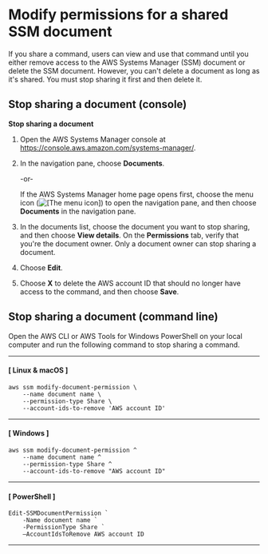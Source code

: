 # Modify permissions for a shared SSM document<a name="ssm-share-modify"></a>

If you share a command, users can view and use that command until you either remove access to the AWS Systems Manager \(SSM\) document or delete the SSM document\. However, you can't delete a document as long as it's shared\. You must stop sharing it first and then delete it\.

## Stop sharing a document \(console\)<a name="unshare-using-console"></a>

**Stop sharing a document**

1. Open the AWS Systems Manager console at [https://console\.aws\.amazon\.com/systems\-manager/](https://console.aws.amazon.com/systems-manager/)\.

1. In the navigation pane, choose **Documents**\.

   \-or\-

   If the AWS Systems Manager home page opens first, choose the menu icon \(![\[The menu icon\]](http://docs.aws.amazon.com/systems-manager/latest/userguide/images/menu-icon-small.png)\) to open the navigation pane, and then choose **Documents** in the navigation pane\.

1. In the documents list, choose the document you want to stop sharing, and then choose **View details**\. On the **Permissions** tab, verify that you're the document owner\. Only a document owner can stop sharing a document\.

1. Choose **Edit**\.

1. Choose **X** to delete the AWS account ID that should no longer have access to the command, and then choose **Save**\. 

## Stop sharing a document \(command line\)<a name="unshare-using-cli"></a>

Open the AWS CLI or AWS Tools for Windows PowerShell on your local computer and run the following command to stop sharing a command\.

------
#### [ Linux & macOS ]

```
aws ssm modify-document-permission \
    --name document name \
    --permission-type Share \
    --account-ids-to-remove 'AWS account ID'
```

------
#### [ Windows ]

```
aws ssm modify-document-permission ^
    --name document name ^
    --permission-type Share ^
    --account-ids-to-remove "AWS account ID"
```

------
#### [ PowerShell ]

```
Edit-SSMDocumentPermission `
    -Name document name `
    -PermissionType Share `
    –AccountIdsToRemove AWS account ID
```

------